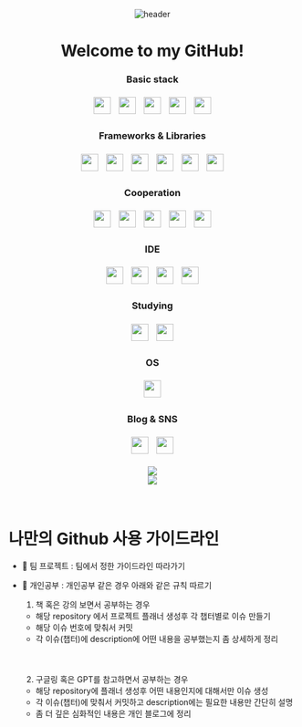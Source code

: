 <div align="center">

![header](https://capsule-render.vercel.app/api?type=waving&color=timeGradient&height=200&section=header&text=KimGawon&fontSize=50&animation=twinkling&fontAlign=75)

# Welcome to my GitHub! 
<h3>Basic stack</h3>
<div align="center">
  <img src="https://img.shields.io/badge/HTML5-E34F26?style=for-the-badge&logo=HTML5&logoColor=white" style="height: 30px; margin: 5px;">
  <img src="https://img.shields.io/badge/CSS3-1572B6?style=for-the-badge&logo=CSS3&logoColor=white" style="height: 30px; margin: 5px;">
  <img src="https://img.shields.io/badge/JavaScript-F7DF1E?style=for-the-badge&logo=JavaScript&logoColor=white" style="height: 30px; margin: 5px;">
  <img src="https://img.shields.io/badge/Java-007396?style=for-the-badge&logo=Java&logoColor=white" style="height: 30px; margin: 5px;">
  <img src="https://img.shields.io/badge/Python-3776AB?style=for-the-badge&logo=Python&logoColor=white" style="height: 30px; margin: 5px;">
</div>

<h3>Frameworks & Libraries</h3>
<div align="center">
  <img src="https://img.shields.io/badge/Spring%20Boot-6DB33F?style=for-the-badge&logo=Spring%20Boot&logoColor=white" style="height: 30px; margin: 5px;">
  <img src="https://img.shields.io/badge/React.js-61DAFB?style=for-the-badge&logo=React&logoColor=black" style="height: 30px; margin: 5px;">
  <img src="https://img.shields.io/badge/sass-CC6699?style=for-the-badge&logo=sass&logoColor=white" style="height: 30px; margin: 5px;">
  <img src="https://img.shields.io/badge/Redux-764ABC?style=for-the-badge&logo=Redux&logoColor=white" style="height: 30px; margin: 5px;">
  <img src="https://img.shields.io/badge/Axios-5A29E4?style=for-the-badge&logo=Axios&logoColor=white" style="height: 30px; margin: 5px;">
  <img src="https://img.shields.io/badge/scikitlearn-F7931E?style=for-the-badge&logo=scikitlearn&logoColor=white" style="height: 30px; margin: 5px;">
</div>

<h3>Cooperation</h3>
<div align="center">
  <img src="https://img.shields.io/badge/git-F05032?style=for-the-badge&logo=git&logoColor=white" style="height: 30px; margin: 5px;">
  <img src="https://img.shields.io/badge/github-181717?style=for-the-badge&logo=github&logoColor=white" style="height: 30px; margin: 5px;">
  <img src="https://img.shields.io/badge/gitkraken-179287?style=for-the-badge&logo=gitkraken&logoColor=white" style="height: 30px; margin: 5px;">
  <img src="https://img.shields.io/badge/notion-000000?style=for-the-badge&logo=notion&logoColor=white" style="height: 30px; margin: 5px;">
  <img src="https://img.shields.io/badge/figma-F24E1E?style=for-the-badge&logo=figma&logoColor=white" style="height: 30px; margin: 5px;">
</div>

<h3>IDE</h3>
<div align="center">
  <img src="https://img.shields.io/badge/VSCODE-40AEF0?style=for-the-badge&logo=VSCODE&logoColor=white" style="height: 30px; margin: 5px;">
  <img src="https://img.shields.io/badge/intellij idea-000000?style=for-the-badge&logo=intellijidea&logoColor=white" style="height: 30px; margin: 5px;">
  <img src="https://img.shields.io/badge/google colab-F9AB00?style=for-the-badge&logo=google colab&logoColor=white" style="height: 30px; margin: 5px;">
  <img src="https://img.shields.io/badge/jupyter-F37626?style=for-the-badge&logo=jupyter&logoColor=white" style="height: 30px; margin: 5px;">
</div>

<h3>Studying</h3>
<div align="center">
  <img src="https://img.shields.io/badge/typescript-3178C6?style=for-the-badge&logo=typescript&logoColor=white" style="height: 30px; margin: 5px;">
  <img src="https://img.shields.io/badge/next.js-000000?style=for-the-badge&logo=nextdotjs&logoColor=white" style="height: 30px; margin: 5px;">
</div>

<h3>OS</h3>
<div align="center">
  <img src="https://img.shields.io/badge/linux-FCC624?style=for-the-badge&logo=linux&logoColor=white" style="height: 30px; margin: 5px;">
</div>

<h3>Blog & SNS</h3>
<div align="center">
  <img src="https://img.shields.io/badge/tistory-ee5e10?style=for-the-badge&logo=tistory&logoColor=white" style="height: 30px; margin: 5px;">
  <img src="https://img.shields.io/badge/instagram-E4405F?style=for-the-badge&logo=instagram&logoColor=white" style="height: 30px; margin: 5px;">
</div>


<br/>
<img src="https://github-readme-stats.vercel.app/api?username=wongakim-99&show_icons=true" /> <br/>
<img src="https://github-readme-stats.vercel.app/api/top-langs/?username=wongakim-99&hide=jupyter%20notebook&layout=compact" /> <br/>


</div>
<br/>
<br/>


# 나만의 Github 사용 가이드라인

- 📕 팀 프로젝트 : 팀에서 정한 가이드라인 따라가기
- 📌 개인공부 : 개인공부 같은 경우 아래와 같은 규칙 따르기
  1. 책 혹은 강의 보면서 공부하는 경우
  - 해당 repository 에서 프로젝트 플래너 생성후 각 챕터별로 이슈 만들기
  - 해당 이슈 번호에 맞춰서 커밋
  - 각 이슈(챕터)에 description에 어떤 내용을 공부했는지 좀 상세하게 정리<br/><br/><br/><br/>
 
  2. 구글링 혹은 GPT를 참고하면서 공부하는 경우
  - 해당 repository에 플래너 생성후 어떤 내용인지에 대해서만 이슈 생성
  - 각 이슈(챕터)에 맞춰서 커밋하고 description에는 필요한 내용만 간단히 설명
  - 좀 더 깊은 심화적인 내용은 개인 블로그에 정리

<!--
**wongakim-99/wongakim-99** is a ✨ _special_ ✨ repository because its `README.md` (this file) appears on your GitHub profile.

Here are some ideas to get you started:

- 🔭 I’m currently working on ...
- 🌱 I’m currently learning ...
- 👯 I’m looking to collaborate on ...
- 🤔 I’m looking for help with ...
- 💬 Ask me about ...
- 📫 How to reach me: ...
- 😄 Pronouns: ...
- ⚡ Fun fact: ...
-->
